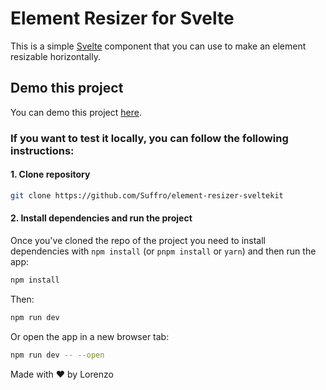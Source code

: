 # Element Resizer for Svelte

This is a simple [Svelte](https://svelte.dev/) component that you can use to make an element resizable horizontally.

## Demo this project
You can demo this project [here](https://element-resizer-for-svelte.web.app/).

### If you want to test it locally, you can follow the following instructions:

#### 1. Clone repository
```bash
git clone https://github.com/Suffro/element-resizer-sveltekit
```

#### 2. Install dependencies and run the project

Once you've cloned the repo of the project you need to install dependencies with `npm install` (or `pnpm install` or `yarn`) and then run the app:
```bash
npm install
```
Then:
```bash
npm run dev
```
Or open the app in a new browser tab:
```bash
npm run dev -- --open
```

Made with ❤️ by Lorenzo


